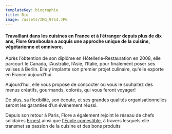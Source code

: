 ```yaml
---
templateKey: biographie
title: Bio
image: /assets/IMG_9754.JPG
---
```

#### Travaillant dans les cuisines en France et à l’étranger depuis plus de dix ans, Flore Granboulan a acquis une approche unique de la cuisine, végétarienne et omnivore.

Après l’obtention de son diplôme en Hôtellerie-Restauration en 2008, elle parcourt le Canada, l’Australie, l’Asie, l’Italie, pour finalement poser ses valises à Berlin. Elle y implante son premier projet culinaire, qu'elle exporte en France aujourd’hui. 

Aujourd’hui, elle vous propose de concocter où vous le souhaitez des menus créatifs, gourmands, colorés, qui vous feront voyager!

De plus, sa flexibilité, son écoute, et ses grandes qualités organisationnelles seront les garanties d’un événement réussi.

Depuis son retour à Paris, Flore a également rejoint le réseau de chefs solidaires [Ernest](http://hello-ernest.com/fr/) ainsi que [l'Ecole comestible](http://ecolecomestible.org/), à travers lesquels elle transmet sa passion de la cuisine et des bons produits
